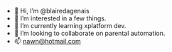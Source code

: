 - 👋 Hi, I’m @blairedagenais
- 👀 I’m interested in a few things.
- 🌱 I’m currently learning xplatform dev.
- 💞️ I’m looking to collaborate on parental automation. 
- 📫 nawn@hotmail.com

<!---
blairedagenais/blairedagenais is a ✨ special ✨ repository because its `README.md` (this file) appears on your GitHub profile.
You can click the Preview link to take a look at your changes.
--->
